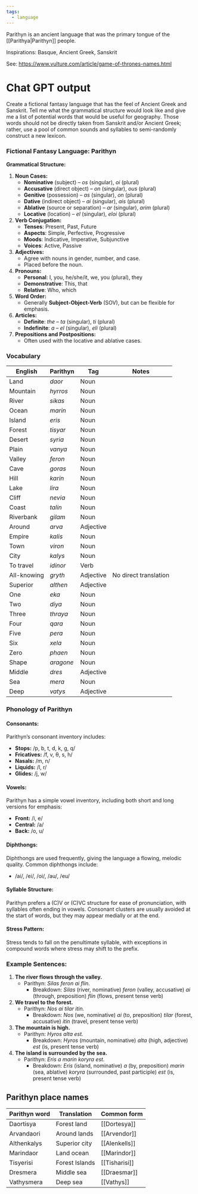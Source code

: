 ```yaml
---
tags:
  - language
---
```

Parithyn is an ancient language that was the primary tongue of the [[Parithya|Parithyn]] people.

Inspirations: Basque, Ancient Greek, Sanskrit

See: https://www.vulture.com/article/game-of-thrones-names.html

# Chat GPT output

Create a fictional fantasy language that has the feel of Ancient Greek and Sanskrit. Tell me what the grammatical structure would look like and give me a list of potential words that would be useful for geography. Those words should not be directly taken from Sanskrit and/or Ancient Greek; rather, use a pool of common sounds and syllables to semi-randomly construct a new lexicon.

### Fictional Fantasy Language: **Parithyn**

**Grammatical Structure:**

1. **Noun Cases:**
    - **Nominative** (subject) – _os_ (singular), _oi_ (plural)
    - **Accusative** (direct object) – _on_ (singular), _ous_ (plural)
    - **Genitive** (possession) – _as_ (singular), _on_ (plural)
    - **Dative** (indirect object) – _ai_ (singular), _ais_ (plural)
    - **Ablative** (source or separation) – _ar_ (singular), _arim_ (plural)
    - **Locative** (location) – _el_ (singular), _eloi_ (plural)
2. **Verb Conjugation:**
    - **Tenses**: Present, Past, Future
    - **Aspects**: Simple, Perfective, Progressive
    - **Moods**: Indicative, Imperative, Subjunctive
    - **Voices**: Active, Passive
3. **Adjectives:**
    - Agree with nouns in gender, number, and case.
    - Placed before the noun.
4. **Pronouns:**
    - **Personal**: I, you, he/she/it, we, you (plural), they
    - **Demonstrative**: This, that
    - **Relative**: Who, which
5. **Word Order:**
    - Generally **Subject-Object-Verb** (SOV), but can be flexible for emphasis.
6. **Articles:**
    - **Definite**: _the_ – _ta_ (singular), _ti_ (plural)
    - **Indefinite**: _a_ – _el_ (singular), _eli_ (plural)
7. **Prepositions and Postpositions:**
    - Often used with the locative and ablative cases.

### Vocabulary

| English     | Parithyn  | Tag       | Notes                 |
| ----------- | --------- | --------- | --------------------- |
| Land        | _daor_    | Noun      |                       |
| Mountain    | _hyrros_  | Noun      |                       |
| River       | _sikas_   | Noun      |                       |
| Ocean       | _marin_   | Noun      |                       |
| Island      | _eris_    | Noun      |                       |
| Forest      | _tisyar_  | Noun      |                       |
| Desert      | _syria_   | Noun      |                       |
| Plain       | _vanya_   | Noun      |                       |
| Valley      | _feron_   | Noun      |                       |
| Cave        | _goras_   | Noun      |                       |
| Hill        | _karin_   | Noun      |                       |
| Lake        | _lira_    | Noun      |                       |
| Cliff       | _nevia_   | Noun      |                       |
| Coast       | _talin_   | Noun      |                       |
| Riverbank   | _gilam_   | Noun      |                       |
| Around      | _arva_    | Adjective |                       |
| Empire      | _kalis_   | Noun      |                       |
| Town        | _viron_   | Noun      |                       |
| City        | _kalys_   | Noun      |                       |
| To travel   | _idinor_  | Verb      |                       |
| All-knowing | *gryth*   | Adjective | No direct translation |
| Superior    | *althen*  | Adjective |                       |
| One         | *eka*     | Noun      |                       |
| Two         | *diya*    | Noun      |                       |
| Three       | *thraya*  | Noun      |                       |
| Four        | *qara*    | Noun      |                       |
| Five        | *pera*    | Noun      |                       |
| Six         | *xela*    | Noun      |                       |
| Zero        | *phaen*   | Noun      |                       |
| Shape       | *aragone* | Noun      |                       |
| Middle      | *dres*    | Adjective |                       |
| Sea         | *mera*    | Noun      |                       |
| Deep        | *vatys*   | Adjective |                       |



### Phonology of Parithyn

#### **Consonants:**

Parithyn’s consonant inventory includes:

- **Stops:** /p, b, t, d, k, g, q/
- **Fricatives:** /f, v, θ, s, h/
- **Nasals:** /m, n/
- **Liquids:** /l, r/
- **Glides:** /j, w/

#### **Vowels:**

Parithyn has a simple vowel inventory, including both short and long versions for emphasis:

- **Front:** /i, e/
- **Central:** /a/
- **Back:** /o, u/

#### **Diphthongs:**

Diphthongs are used frequently, giving the language a flowing, melodic quality. Common diphthongs include:

- /ai/, /ei/, /oi/, /au/, /eu/

#### **Syllable Structure:**

Parithyn prefers a (C)V or (C)VC structure for ease of pronunciation, with syllables often ending in vowels. Consonant clusters are usually avoided at the start of words, but they may appear medially or at the end.

#### **Stress Pattern:**

Stress tends to fall on the penultimate syllable, with exceptions in compound words where stress may shift to the prefix.

### Example Sentences:

1. **The river flows through the valley.**
    - Parithyn: _Silas feron ai flin._
        - Breakdown: _Silas_ (river, nominative) _feron_ (valley, accusative) _ai_ (through, preposition) _flin_ (flows, present tense verb)
2. **We travel to the forest.**
    - Parithyn: _Nos ai tilar itin._
        - Breakdown: _Nos_ (we, nominative) _ai_ (to, preposition) _tilar_ (forest, accusative) _itin_ (travel, present tense verb)
3. **The mountain is high.**
    - Parithyn: _Hyros alta est._
        - Breakdown: _Hyros_ (mountain, nominative) _alta_ (high, adjective) _est_ (is, present tense verb)
4. **The island is surrounded by the sea.**
    - Parithyn: _Eris a marin koryra est._
        - Breakdown: _Eris_ (island, nominative) _a_ (by, preposition) _marin_ (sea, ablative) _koryra_ (surrounded, past participle) _est_ (is, present tense verb)

## Parithyn place names

| **Parithyn word** | **Translation** | **Common form** |
| ----------------- | --------------- | --------------- |
| Daortisya         | Forest land     | [[Dortesya]]    |
| Arvandaori        | Around lands    | [[Arvendor]]    |
| Althenkalys       | Superior city   | [[Alenkells]]   |
| Marindaor         | Land ocean      | [[Marindor]]    |
| Tisyerisi         | Forest Islands  | [[Tisharisi]]   |
| Dresmera          | Middle sea      | [[Draesmar]]    |
| Vathysmera        | Deep sea        | [[Vathys]]      |
